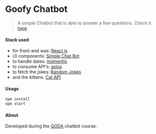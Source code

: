# Goofy Chatbot

> A simple Chatbot that is able to answer a few questions.
> Check it [here](https://tomurlh.github.io/goofy-chatbot/).

#### Stack used

- for front-end was: [React.js](https://reactjs.org/)
- UI components: [Simple Chat Bot](https://lucasbassetti.com.br/react-simple-chatbot/)
- to handle dates: [momentjs](https://momentjs.com/)
- to consume API's: [axios](https://github.com/axios/axios)
- to fetch the jokes: [Random Jokes](https://official-joke-api.appspot.com/random_joke)
- and the kittens: [Cat API](https://thecatapi.com/)

#### Usage

``` bash
npm install
npm start
```

#### About

Developed during the [QODA](https://tomurlh.github.io/goofy-chatbot/) chatbot course.

